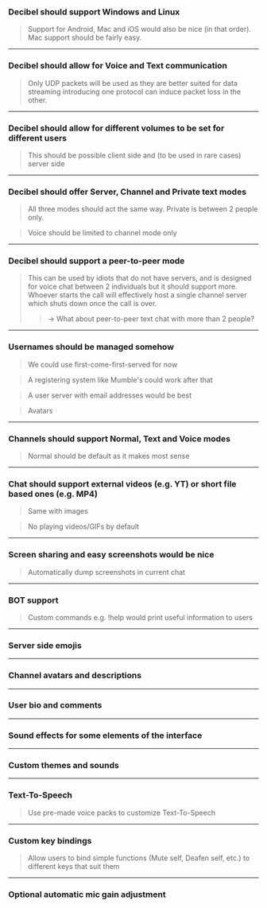 ### Decibel should support Windows and Linux
>Support for Android, Mac and iOS would also be nice (in that order). Mac support should be fairly easy.

---
### Decibel should allow for Voice and Text communication
>Only UDP packets will be used as they are better suited for data streaming introducing one protocol can induce packet loss in the other.

---
### Decibel should allow for different volumes to be set for different users
>This should be possible client side and (to be used in rare cases) server side

---
### Decibel should offer Server, Channel and Private text modes
>All three modes should act the same way. Private is between 2 people only.

>Voice should be limited to channel mode only

---
### Decibel should support a peer-to-peer mode
>This can be used by idiots that do not have servers, and is designed for voice chat between 2 individuals but it should support more. Whoever starts the call will effectively host a single channel server which shuts down once the call is over.
>>-> What about peer-to-peer text chat with more than 2 people?

---
### Usernames should be managed somehow
> We could use first-come-first-served for now

> A registering system like Mumble's could work after that

> A user server with email addresses would be best

> Avatars

---
### Channels should support Normal, Text and Voice modes
> Normal should be default as it makes most sense

---
### Chat should support external videos (e.g. YT) or short file based ones (e.g. MP4)
> Same with images

> No playing videos/GIFs by default

---
### Screen sharing and easy screenshots would be nice

>Automatically dump screenshots in current chat

---
### BOT support

>Custom commands e.g. !help would print useful information to users

---
### Server side emojis

---
### Channel avatars and descriptions

---
### User bio and comments

---
### Sound effects for some elements of the interface

---
### Custom themes and sounds

---
### Text-To-Speech

>Use pre-made voice packs to customize Text-To-Speech

---
### Custom key bindings

>Allow users to bind simple functions (Mute self, Deafen self, etc.) to different keys that suit them

---
### Optional automatic mic gain adjustment
